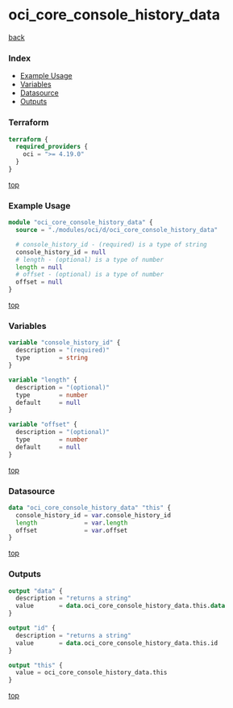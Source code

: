 # oci_core_console_history_data

[back](../oci.md)

### Index

- [Example Usage](#example-usage)
- [Variables](#variables)
- [Datasource](#datasource)
- [Outputs](#outputs)

### Terraform

```terraform
terraform {
  required_providers {
    oci = ">= 4.19.0"
  }
}
```

[top](#index)

### Example Usage

```terraform
module "oci_core_console_history_data" {
  source = "./modules/oci/d/oci_core_console_history_data"

  # console_history_id - (required) is a type of string
  console_history_id = null
  # length - (optional) is a type of number
  length = null
  # offset - (optional) is a type of number
  offset = null
}
```

[top](#index)

### Variables

```terraform
variable "console_history_id" {
  description = "(required)"
  type        = string
}

variable "length" {
  description = "(optional)"
  type        = number
  default     = null
}

variable "offset" {
  description = "(optional)"
  type        = number
  default     = null
}
```

[top](#index)

### Datasource

```terraform
data "oci_core_console_history_data" "this" {
  console_history_id = var.console_history_id
  length             = var.length
  offset             = var.offset
}
```

[top](#index)

### Outputs

```terraform
output "data" {
  description = "returns a string"
  value       = data.oci_core_console_history_data.this.data
}

output "id" {
  description = "returns a string"
  value       = data.oci_core_console_history_data.this.id
}

output "this" {
  value = oci_core_console_history_data.this
}
```

[top](#index)
